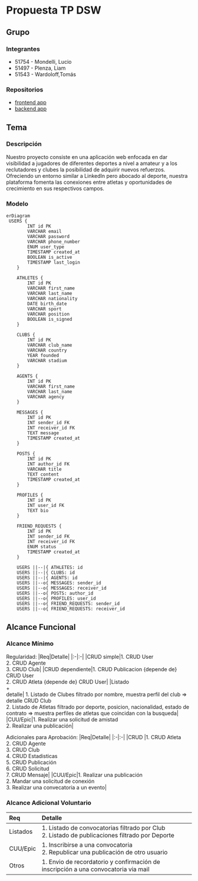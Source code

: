 # Propuesta TP DSW

## Grupo
### Integrantes
* 51754 - Mondelli, Lucio
* 51497 - Plenza, Liam
* 51543 - Wardoloff,Tomás 

### Repositorios
* [frontend app](https://github.com/Tomas-Wardoloff/TP_DSW_FrontEnd)
* [backend app](https://github.com/Tomas-Wardoloff/TP_DSW_BackEnd)

## Tema
### Descripción
Nuestro proyecto consiste en una aplicación web enfocada en dar visibilidad a jugadores de diferentes deportes a nivel a amateur y a los reclutadores y clubes la posibilidad de adquirir nuevos refuerzos. Ofreciendo un entorno similar a LinkedIn pero abocado al deporte, nuestra plataforma fomenta las conexiones entre atletas y oportunidades de crecimiento en sus respectivos campos.

### Modelo

```mermaid
erDiagram
 USERS {
        INT id PK
        VARCHAR email
        VARCHAR password
        VARCHAR phone_number
        ENUM user_type
        TIMESTAMP created_at
        BOOLEAN is_active
        TIMESTAMP last_login
    }

    ATHLETES {
        INT id PK
        VARCHAR first_name
        VARCHAR last_name
        VARCHAR nationality
        DATE birth_date
        VARCHAR sport
        VARCHAR position
        BOOLEAN is_signed
    }

    CLUBS {
        INT id PK
        VARCHAR club_name
        VARCHAR country
        YEAR founded
        VARCHAR stadium
    }

    AGENTS {
        INT id PK
        VARCHAR first_name
        VARCHAR last_name
        VARCHAR agency
    }

    MESSAGES {
        INT id PK
        INT sender_id FK
        INT receiver_id FK
        TEXT message
        TIMESTAMP created_at
    }

    POSTS {
        INT id PK
        INT author_id FK
        VARCHAR title
        TEXT content
        TIMESTAMP created_at
    }

    PROFILES {
        INT id PK
        INT user_id FK
        TEXT bio
    }

    FRIEND_REQUESTS {
        INT id PK
        INT sender_id FK
        INT receiver_id FK
        ENUM status
        TIMESTAMP created_at
    }

    USERS ||--|{ ATHLETES: id
    USERS ||--|{ CLUBS: id
    USERS ||--|{ AGENTS: id
    USERS ||--o{ MESSAGES: sender_id
    USERS ||--o{ MESSAGES: receiver_id
    USERS ||--o{ POSTS: author_id
    USERS ||--o{ PROFILES: user_id
    USERS ||--o{ FRIEND_REQUESTS: sender_id
    USERS ||--o{ FRIEND_REQUESTS: receiver_id
```

## Alcance Funcional 

### Alcance Mínimo

Regularidad:
|Req|Detalle|
|:-|:-|
|CRUD simple|1. CRUD User<br>2. CRUD Agente<br>3. CRUD Club|
|CRUD dependiente|1. CRUD Publicacion {depende de} CRUD User<br>2. CRUD Atleta {depende de} CRUD User|
|Listado<br>+<br>detalle| 1. Listado de Clubes filtrado por nombre, muestra perfil del club => detalle CRUD Club<br> 2. Listado de Atletas filtrado por deporte, posicion, nacionalidad, estado de contrato => muestra perfiles de atletas que coincidan con la busqueda|
|CUU/Epic|1. Realizar una solicitud de amistad<br>2. Realizar una publicación|


Adicionales para Aprobación:
|Req|Detalle|
|:-|:-|
|CRUD |1. CRUD Atleta<br>2. CRUD Agente<br>3. CRUD Club<br>4. CRUD Estadisticas<br>5. CRUD Publicación<br>6. CRUD Solicitud<br>7. CRUD Mensaje|
|CUU/Epic|1. Realizar una publicación<br>2. Mandar una solicitud de conexión<br>3. Realizar una convecatoria a un evento|


### Alcance Adicional Voluntario

|Req|Detalle|
|:-|:-|
|Listados |1. Listado de convocatorias filtrado por Club <br>2. Listado de publicaciones filtrado por Deporte|
|CUU/Epic|1. Inscribirse a una convocatoria<br>2. Republicar una publicación de otro usuario|
|Otros|1. Envio de recordatorio y confirmación de inscripción a una convocatoria via mail|

